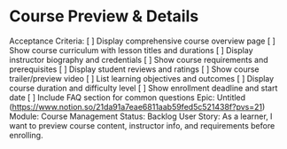 # Course Preview & Details

Acceptance Criteria: [ ] Display comprehensive course overview page
[ ] Show course curriculum with lesson titles and durations
[ ] Display instructor biography and credentials
[ ] Show course requirements and prerequisites
[ ] Display student reviews and ratings
[ ] Show course trailer/preview video
[ ] List learning objectives and outcomes
[ ] Display course duration and difficulty level
[ ] Show enrollment deadline and start date
[ ] Include FAQ section for common questions
Epic: Untitled (https://www.notion.so/21da91a7eae6811aab59fed5c521438f?pvs=21)
Module: Course Management
Status: Backlog
User Story: As a learner, I want to preview course content, instructor info, and requirements before enrolling.